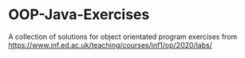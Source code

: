 # OOP-Java-Exercises
A collection of solutions for object orientated program exercises from https://www.inf.ed.ac.uk/teaching/courses/inf1/op/2020/labs/
